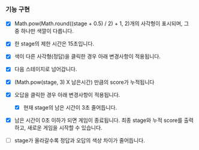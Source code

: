 ### 기능 구현

- [x] Math.pow(Math.round((stage + 0.5) / 2) + 1, 2)개의 사각형이 표시되며, 그 중 하나만 색깔이 다릅니다.

- [x] 한 stage의 제한 시간은 15초입니다.

- [x] 색이 다른 사각형(정답)을 클릭한 경우 아래 변경사항이 적용됩니다.

- [x] 다음 스테이지로 넘어갑니다.

- [x] (Math.pow(stage, 3) X 남은시간) 만큼의 score가 누적됩니다

- [x] 오답을 클릭한 경우 아래 변경사항이 적용됩니다.

  - [x] 현재 stage의 남은 시간이 3초 줄어듭니다.

- [x] 남은 시간이 0초 이하가 되면 게임이 종료됩니다. 최종 stage와 누적 score를 출력하고, 새로운 게임을 시작할 수 있습니다.

- [ ] stage가 올라갈수록 정답과 오답의 색상 차이가 줄어듭니다.
